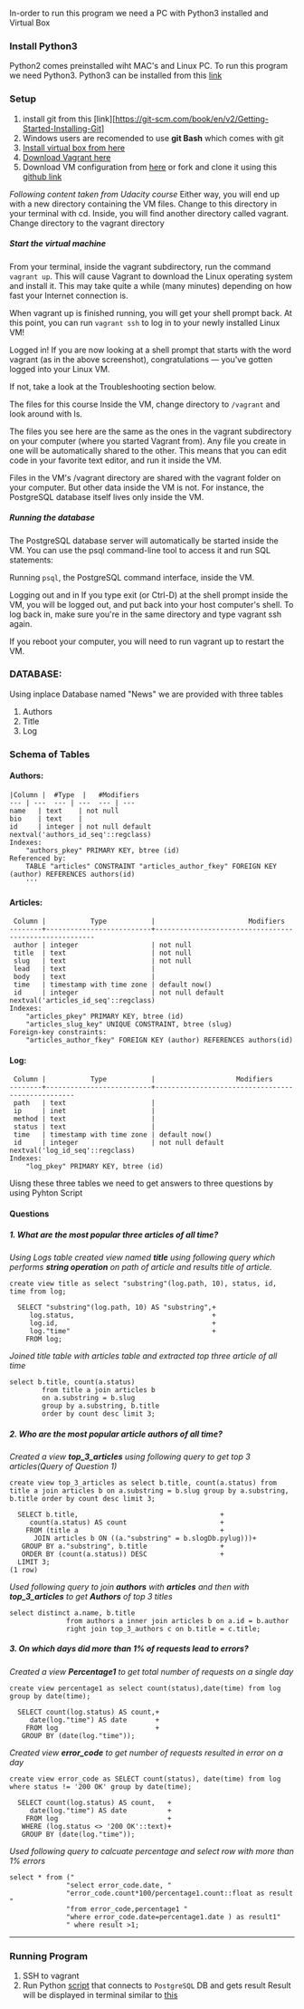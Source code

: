 In-order to run this program we need a PC with Python3 installed and Virtual Box

### Install Python3
Python2 comes preinstalled wiht MAC's and Linux PC. To run this program we need Python3. Python3 can be installed from this [link](https://www.python.org/downloads/)

### Setup
1. install git from this [link][https://git-scm.com/book/en/v2/Getting-Started-Installing-Git]
2. Windows users are recomended to use **git Bash** which comes with git
3. [Install virtual box from here](https://www.virtualbox.org/wiki/Download_Old_Builds_5_1)
4. [Download Vagrant here](https://www.vagrantup.com/downloads.html)
5. Download VM configuration from [here](https://s3.amazonaws.com/video.udacity-data.com/topher/2018/April/5acfbfa3_fsnd-virtual-machine/fsnd-virtual-machine.zip) or fork and clone it using this [github link](https://github.com/udacity/fullstack-nanodegree-vm) 

*_Following content taken from Udacity course_*
Either way, you will end up with a new directory containing the VM files. Change to this directory in your terminal with cd. Inside, you will find another directory called vagrant. Change directory to the vagrant directory

##### Start the virtual machine
From your terminal, inside the vagrant subdirectory, run the command ```vagrant up```. This will cause Vagrant to download the Linux operating system and install it. This may take quite a while (many minutes) depending on how fast your Internet connection is.

When vagrant up is finished running, you will get your shell prompt back. At this point, you can run ```vagrant ssh``` to log in to your newly installed Linux VM!

Logged in!
If you are now looking at a shell prompt that starts with the word vagrant (as in the above screenshot), congratulations — you've gotten logged into your Linux VM.

If not, take a look at the Troubleshooting section below.

The files for this course
Inside the VM, change directory to ```/vagrant``` and look around with ls.

The files you see here are the same as the ones in the vagrant subdirectory on your computer (where you started Vagrant from). Any file you create in one will be automatically shared to the other. This means that you can edit code in your favorite text editor, and run it inside the VM.

Files in the VM's /vagrant directory are shared with the vagrant folder on your computer. But other data inside the VM is not. For instance, the PostgreSQL database itself lives only inside the VM.

##### Running the database
The PostgreSQL database server will automatically be started inside the VM. You can use the psql command-line tool to access it and run SQL statements:

Running `psql`, the PostgreSQL command interface, inside the VM.

Logging out and in
If you type exit (or Ctrl-D) at the shell prompt inside the VM, you will be logged out, and put back into your host computer's shell. To log back in, make sure you're in the same directory and type vagrant ssh again.

If you reboot your computer, you will need to run vagrant up to restart the VM.

### DATABASE:
Using inplace Database named "News" we are provided with three tables
  1. Authors
  2. Title
  3. Log

### Schema of Tables
#### Authors:
```
|Column |  #Type  |   #Modifiers                       
--- | ---  --- | ---  --- | ---
name   | text    | not null
bio    | text    | 
id     | integer | not null default nextval('authors_id_seq'::regclass)
Indexes:
    "authors_pkey" PRIMARY KEY, btree (id)
Referenced by:
    TABLE "articles" CONSTRAINT "articles_author_fkey" FOREIGN KEY (author) REFERENCES authors(id)
    '''
```
#### Articles:
```
 Column |           Type           |                       Modifiers                       
--------+--------------------------+-------------------------------------------------------
 author | integer                  | not null
 title  | text                     | not null
 slug   | text                     | not null
 lead   | text                     | 
 body   | text                     | 
 time   | timestamp with time zone | default now()
 id     | integer                  | not null default nextval('articles_id_seq'::regclass)
Indexes:
    "articles_pkey" PRIMARY KEY, btree (id)
    "articles_slug_key" UNIQUE CONSTRAINT, btree (slug)
Foreign-key constraints:
    "articles_author_fkey" FOREIGN KEY (author) REFERENCES authors(id)
```

#### Log:
```
 Column |           Type           |                    Modifiers                     
--------+--------------------------+--------------------------------------------------
 path   | text                     | 
 ip     | inet                     | 
 method | text                     | 
 status | text                     | 
 time   | timestamp with time zone | default now()
 id     | integer                  | not null default nextval('log_id_seq'::regclass)
Indexes:
    "log_pkey" PRIMARY KEY, btree (id)
``` 
Uisng these three tables we need to get answers to three questions by using Pyhton Script
#### Questions

##### 1. What are the most popular three articles of all time?

_Using Logs table created view named **title** using following query which performs **string operation**  on path of article and results title of article._ 
```
create view title as select "substring"(log.path, 10), status, id, time from log;

  SELECT "substring"(log.path, 10) AS "substring",+
     log.status,                                  +
     log.id,                                      +
     log."time"                                   +
    FROM log;
```
_Joined title table with articles table and extracted top three article of all time_
```
select b.title, count(a.status) 
        from title a join articles b 
        on a.substring = b.slug 
        group by a.substring, b.title 
        order by count desc limit 3;
```


##### 2. Who are the most popular article authors of all time?
_Created a view **top_3_articles** using following query to get top 3 articles(Query of Question 1)_
```
create view top_3_articles as select b.title, count(a.status) from title a join articles b on a.substring = b.slug group by a.substring, b.title order by count desc limit 3;

  SELECT b.title,                                   +
     count(a.status) AS count                       +
    FROM (title a                                   +
      JOIN articles b ON ((a."substring" = b.slogDb.pylug)))+
   GROUP BY a."substring", b.title                  +
   ORDER BY (count(a.status)) DESC                  +
  LIMIT 3;
(1 row)
```
_Used following query to join **authors** with **articles** and then with **top_3_articles** to get **Authors** of top 3 titles_
```
select distinct a.name, b.title 
              from authors a inner join articles b on a.id = b.author 
              right join top_3_authors c on b.title = c.title;
```


##### 3. On which days did more than 1% of requests lead to errors?
_Created a view **Percentage1** to get total number of requests on a single day_
```
create view percentage1 as select count(status),date(time) from log   group by date(time);

  SELECT count(log.status) AS count,+
     date(log."time") AS date       +
    FROM log                        +
   GROUP BY (date(log."time"));
```
_Created view **error_code** to get number of requests resulted in error on a day_
```
create view error_code as SELECT count(status), date(time) from log where status != '200 OK' group by date(time);

  SELECT count(log.status) AS count,   +
     date(log."time") AS date          +
    FROM log                           +
   WHERE (log.status <> '200 OK'::text)+
   GROUP BY (date(log."time"));
```
_Used following query to calcuate percentage and select row with more than 1% errors_
```
select * from ("
              "select error_code.date, "
              "error_code.count*100/percentage1.count::float as result "
              "from error_code,percentage1 "
              "where error_code.date=percentage1.date ) as result1"
              " where result >1;
```
___

### Running Program
1. SSH to vagrant
2. Run Python [script](https://github.com/RevanthRedi/newsLogReport/blob/master/logDb.py) that connects to `PostgreSQL` DB and gets result
Result will be displayed in terminal similar to [this](https://github.com/RevanthRedi/newsLogReport/blob/master/result.png)
